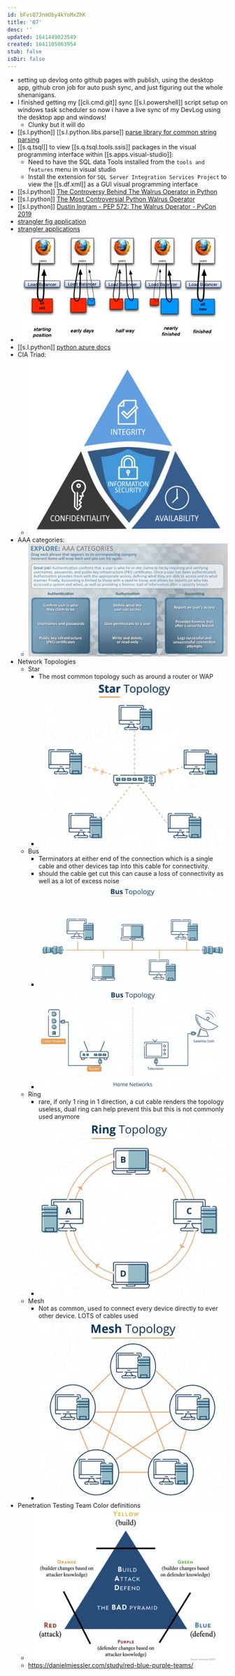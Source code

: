 ```yaml
---
id: bFvsQ7JnmOby4kYoMxZhK
title: '07'
desc: ''
updated: 1641449823549
created: 1641105063954
stub: false
isDir: false
---
```


- setting up devlog onto github pages with publish, using the desktop app, github cron job for auto push sync, and just figuring out the whole shenanigans.
- I finished getting my [[cli.cmd.git]] sync [[s.l.powershell]] script setup on windows task scheduler so now i have a live sync of my DevLog using the desktop app and windows!
  - Clunky but it will do
-  [[s.l.python]] [[s.l.python.libs.parse]] [parse library for common string parsing](https://calmcode.io/parse/parse.html)
- [[s.q.tsql]] to view [[s.q.tsql.tools.ssis]] packages in the visual programming interface within [[s.apps.visual-studio]]:
  - Need to have the SQL data Tools installed from the `tools and features` menu in visual studio
  - Install the extension for `SQL Server Integration Services Project` to view the [[s.df.xml]] as a GUI visual programming interface
-  [[s.l.python]] [The Controversy Behind The Walrus Operator in Python](https://dev.to/renegadecoder94/the-controversy-behind-the-walrus-operator-in-python-4k4e)
-  [[s.l.python]] [The Most Controversial Python Walrus Operator](https://pythonsimplified.com/the-most-controversial-python-walrus-operator/)
-  [[s.l.python]] [Dustin Ingram - PEP 572: The Walrus Operator - PyCon 2019](https://youtu.be/6uAvHOKofws)
-  [strangler fig application](https://martinfowler.com/bliki/StranglerFigApplication.html) 
-  [strangler applications](https://paulhammant.com/2013/07/14/legacy-application-strangulation-case-studies/)
  - ![image.png](assets/images/image_1625766775514_0.png)
-  [[s.l.python]] [python azure docs](https://docs.microsoft.com/en-us/azure/developer/python/) 
- CIA Triad:
  - ![image.png](assets/images/image_1625726675422_0.png)
- AAA categories:
  - ![image.png](assets/images/image_1625726800914_0.png)
- Network Topologies
  - Star
    - The most common topology such as around a router or WAP
    - ![image.png](assets/images/image_1625727190861_0.png)
  - Bus
    - Terminators at either end of the connection which is a single cable and other devices tap into this cable for connectivity.
    - should the cable get cut this can cause a loss of connectivity as well as a lot of excess noise
    - ![image.png](assets/images/image_1625726865983_0.png)
    - ![image.png](assets/images/image_1625726894847_0.png)
  - Ring
    - rare, if only 1 ring in 1 direction, a cut cable renders the topology useless, dual ring can help prevent this but this is not commonly used anymore
    - ![image.png](assets/images/image_1625726930139_0.png)
  - Mesh
    - Not as common, used to connect every device directly to ever other device. LOTS of cables used
    - ![image.png](assets/images/image_1625727233937_0.png)
- Penetration Testing Team Color definitions
  - ![image.png](assets/images/image_1625727501290_0.png)
  - <https://danielmiessler.com/study/red-blue-purple-teams/>

